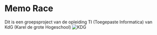 # Memo Race
Dit is een groepsproject van de opleiding TI (Toegepaste Informatica) van KdG (Karel de grote Hogeschool)
![KDG](https://user-images.githubusercontent.com/25233962/205716759-324727d6-6d6b-456e-9732-ce749586e423.png)
